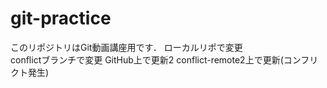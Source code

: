 # git-practice
このリポジトリはGit動画講座用です．
ローカルリポで変更  
conflictブランチで変更
GitHub上で更新2
conflict-remote2上で更新(コンフリクト発生)
